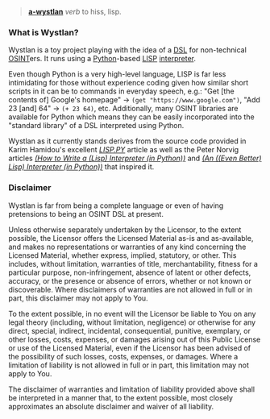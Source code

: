> [**a-wystlan**](https://bosworthtoller.com/2792)
> *verb*
> to hiss, lisp.

### What is Wystlan?

Wystlan is a toy project playing with the idea of a [DSL](https://en.wikipedia.org/wiki/Domain-specific_language) for non-technical [OSINT](https://en.wikipedia.org/wiki/Open-source_intelligence)ers. It runs using a [Python](https://en.wikipedia.org/wiki/Python_(programming_language))-based [LISP](https://en.wikipedia.org/wiki/Lisp_(programming_language)) [interpreter](https://en.wikipedia.org/wiki/Interpreter_(computing)). 

Even though Python is a very high-level language, LISP is far less intimidating for those without experience coding given how similar short scripts in it can be to commands in everyday speech, e.g.: "Get [the contents of] Google's homepage" -> `(get "https://www.google.com")`, "Add 23 [and] 64" -> `(+ 23 64)`, etc. Additionally, many OSINT libraries are available for Python which means they can be easily incorporated into the "standard library" of a DSL interpreted using Python. 

Wystlan as it currently stands derives from the source code provided in Karim Hamidou's excellent [*LISP.PY*](https://khamidou.com/compilers/lisp.py/) article as well as the Peter Norvig articles [*(How to Write a (Lisp) Interpreter (in Python))*](http://norvig.com/lispy.html) and [*(An ((Even Better) Lisp) Interpreter (in Python))*](http://norvig.com/lispy2.html) that inspired it.

### Disclaimer

Wystlan is far from being a complete language or even of having pretensions to being an OSINT DSL at present. 

Unless otherwise separately undertaken by the Licensor, to the extent possible, the Licensor offers the Licensed Material as-is and as-available, and makes no representations or warranties of any kind concerning the Licensed Material, whether express, implied, statutory, or other. This includes, without limitation, warranties of title, merchantability, fitness for a particular purpose, non-infringement, absence of latent or other defects, accuracy, or the presence or absence of errors, whether or not known or discoverable. Where disclaimers of warranties are not allowed in full or in part, this disclaimer may not apply to You. 

To the extent possible, in no event will the Licensor be liable to You on any legal theory (including, without limitation, negligence) or otherwise for any direct, special, indirect, incidental, consequential, punitive, exemplary, or other losses, costs, expenses, or damages arising out of this Public License or use of the Licensed Material, even if the Licensor has been advised of the possibility of such losses, costs, expenses, or damages. Where a limitation of liability is not allowed in full or in part, this limitation may not apply to You. 

The disclaimer of warranties and limitation of liability provided above shall be interpreted in a manner that, to the extent possible, most closely approximates an absolute disclaimer and waiver of all liability.
